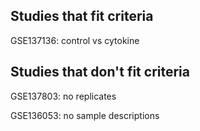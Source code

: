 ## Studies that fit criteria

GSE137136: control vs cytokine

## Studies that don't fit criteria

GSE137803: no replicates

GSE136053: no sample descriptions
